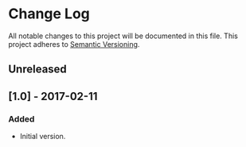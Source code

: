 # Change Log
All notable changes to this project will be documented in this file.
This project adheres to [Semantic Versioning](http://semver.org/).

## Unreleased

## [1.0] - 2017-02-11

### Added
- Initial version.
